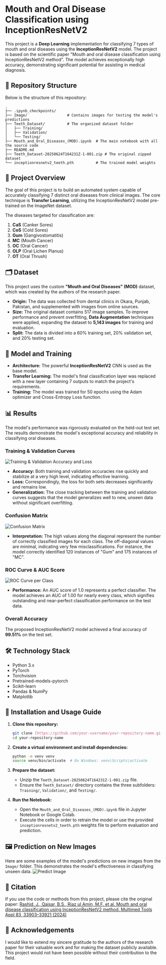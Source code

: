 # Mouth and Oral Disease Classification using InceptionResNetV2

This project is a **Deep Learning** implementation for classifying 7 types of mouth and oral diseases using the **InceptionResNetV2** model. The project is based on the scientific paper "Mouth and oral disease classification using InceptionResNetV2 method". The model achieves exceptionally high accuracy, demonstrating significant potential for assisting in medical diagnosis.

## 📂 Repository Structure

Below is the structure of this repository:

```
.
├── .ipynb_checkpoints/
├── Image/                  # Contains images for testing the model's predictions
├── Teeth_Dataset/          # The organized dataset folder
│   ├── Training/
│   ├── Validation/
│   └── Testing/
├── Mouth_and_Oral_Diseases_(MOD).ipynb  # The main notebook with all the source code
├── README.md
├── Teeth_Dataset-20250624T164231Z-1-001.zip # The original zipped dataset
└── inceptionresnetv2_teeth.pth          # The trained model weights
```

## 📝 Project Overview

The goal of this project is to build an automated system capable of accurately classifying 7 distinct oral diseases from clinical images. The core technique is **Transfer Learning**, utilizing the InceptionResNetV2 model pre-trained on the ImageNet dataset.

The diseases targeted for classification are:

1.  **CaS** (Canker Sores)
2.  **CoS** (Cold Sores)
3.  **Gum** (Gangivostomatitis)
4.  **MC** (Mouth Cancer)
5.  **OC** (Oral Cancer)
6.  **OLP** (Oral Lichen Planus)
7.  **OT** (Oral Thrush)

## 🗂️ Dataset

This project uses the custom **"Mouth and Oral Diseases" (MOD)** dataset, which was created by the authors of the research paper.

- **Origin:** The data was collected from dental clinics in Okara, Punjab, Pakistan, and supplemented with images from online sources.
- **Size:** The original dataset contains 517 image samples. To improve performance and prevent overfitting, **Data Augmentation** techniques were applied, expanding the dataset to **5,143 images** for training and evaluation.
- **Split:** The data is divided into a 60% training set, 20% validation set, and 20% testing set.

## 🤖 Model and Training

- **Architecture:** The powerful **InceptionResNetV2** CNN is used as the base model.
- **Transfer Learning:** The model's final classification layer was replaced with a new layer containing 7 outputs to match the project's requirements.
- **Training:** The model was trained for 50 epochs using the Adam optimizer and Cross-Entropy Loss function.

## 📊 Results

The model's performance was rigorously evaluated on the held-out test set. The results demonstrate the model's exceptional accuracy and reliability in classifying oral diseases.

### Training & Validation Curves

![Training & Validation Accuracy and Loss](Image/Training&Validation.png)

- **Accuracy:** Both training and validation accuracies rise quickly and stabilize at a very high level, indicating effective learning.
- **Loss:** Correspondingly, the loss for both sets decreases significantly and remains low.
- **Generalization:** The close tracking between the training and validation curves suggests that the model generalizes well to new, unseen data without significant overfitting.

### Confusion Matrix

![Confusion Matrix](Image/Confusion_Matrix.png)

- **Interpretation:** The high values along the diagonal represent the number of correctly classified images for each class. The off-diagonal values are minimal, indicating very few misclassifications. For instance, the model correctly identified 120 instances of "Gum" and 175 instances of "MC".

### ROC Curve & AUC Score

![ROC Curve per Class](Image/ROC.png)

- **Performance:** An AUC score of 1.0 represents a perfect classifier. The model achieves an AUC of 1.00 for nearly every class, which signifies outstanding and near-perfect classification performance on the test data.

### Overall Accuracy

The proposed InceptionResNetV2 model achieved a final accuracy of **99.51%** on the test set.

## 🛠️ Technology Stack

- Python 3.x
- PyTorch
- Torchvision
- Pretrained-models-pytorch
- Scikit-learn
- Pandas & NumPy
- Matplotlib

## 🚀 Installation and Usage Guide

1.  **Clone this repository:**

    ```bash
    git clone [https://github.com/your-username/your-repository-name.git](https://github.com/your-username/your-repository-name.git)
    cd your-repository-name
    ```

2.  **Create a virtual environment and install dependencies:**

    ```bash
    python -m venv venv
    source venv/bin/activate  # On Windows: venv\Scripts\activate
    ```

3.  **Prepare the dataset:**

    - Unzip the `Teeth_Dataset-20250624T164231Z-1-001.zip` file.
    - Ensure the `Teeth_Dataset/` directory contains the three subfolders: `Training/`, `Validation/`, and `Testing/`.

4.  **Run the Notebook:**
    - Open the `Mouth_and_Oral_Diseases_(MOD).ipynb` file in Jupyter Notebook or Google Colab.
    - Execute the cells in order to retrain the model or use the provided `inceptionresnetv2_teeth.pth` weights file to perform evaluation and prediction.

## 🖼️ Prediction on New Images

Here are some examples of the model's predictions on new images from the `Image/` folder. This demonstrates the model's effectiveness in classifying unseen data.
![Predict Image](Image/Predict_Image.png)

## 📜 Citation

If you use the code or methods from this project, please cite the original paper:
[Rashid, J., Qaisar, B.S., Riaz ul Amin, M.F. et al. Mouth and oral disease classification using InceptionResNetV2 method. Multimed Tools Appl 83, 33903–33921 (2024)](https://doi.org/10.1007/s11042-023-16776-x)

## 🙏 Acknowledgements

I would like to extend my sincere gratitude to the authors of the research paper for their valuable work and for making the dataset publicly available. This project would not have been possible without their contribution to the field.
